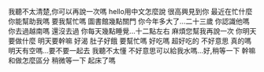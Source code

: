 ﻿我聽不太清楚,你可以再說一次嗎
hello用中文怎麼說
很高興見到你
最近在忙什麼
你能幫助我嗎
要我幫忙嗎
圖書館幾點關門
你今年多大了...二十三歲
你認識他嗎
你去過越南嗎
還沒去過
你每天幾點睡覺...十二點左右
麻煩您幫我再說一次
你明天要做什麼
明天要幹嘛
好渴
肚子好餓
要幫忙嗎
好吃嗎
超好吃的
不好意思
真的嗎
明天有空嗎...要不要一起去
我聽不太懂
不好意思可以給我水嗎...好,稍等一下
幹嘛和做怎麼區分
稍微等一下
起床了嗎
